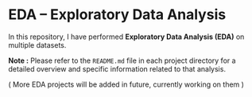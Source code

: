 
# EDA – Exploratory Data Analysis

In this repository, I have performed **Exploratory Data Analysis (EDA)** on multiple datasets.

**Note :** Please refer to the `README.md` file in each project directory for a detailed overview and specific information related to that analysis.

( More EDA projects will be added in future, currently working on them )
